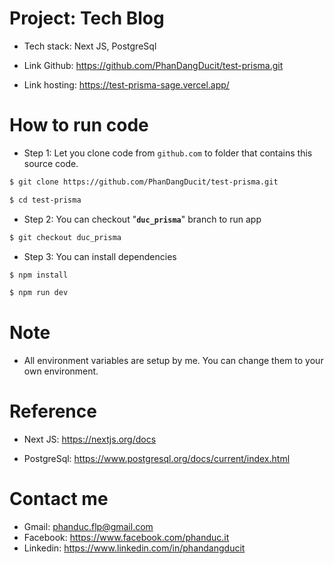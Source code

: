 # Project: Tech Blog

- Tech stack: Next JS, PostgreSql

- Link Github: https://github.com/PhanDangDucit/test-prisma.git

- Link hosting: https://test-prisma-sage.vercel.app/

# How to run code

- Step 1: Let you clone code from `github.com` to folder that contains this source code.

```bash
$ git clone https://github.com/PhanDangDucit/test-prisma.git

$ cd test-prisma
```

- Step 2: You can checkout "**`duc_prisma`**" branch to run app

```bash
$ git checkout duc_prisma
```

- Step 3: You can install dependencies
```bash
$ npm install

$ npm run dev
```

# Note

- All environment variables are setup by me. You can change them to your own environment.

# Reference

- Next JS: https://nextjs.org/docs

- PostgreSql: https://www.postgresql.org/docs/current/index.html

# Contact me

- Gmail: phanduc.flp@gmail.com
- Facebook: https://www.facebook.com/phanduc.it
- Linkedin: https://www.linkedin.com/in/phandangducit